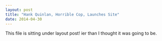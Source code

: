 ```yaml
---
layout: post
title: "Hank Quinlan, Horrible Cop, Launches Site"
date: 2014-04-30
---
```


This file is sitting under layout post! ier than I thought it was going to be.

